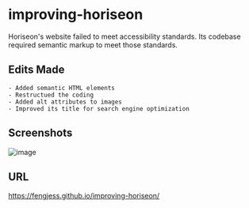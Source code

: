 # improving-horiseon

Horiseon's website failed to meet accessibility standards. Its codebase required semantic markup to meet those standards. 

## Edits Made

    - Added semantic HTML elements
    - Restructued the coding
    - Added alt attributes to images
    - Improved its title for search engine optimization

## Screenshots

![image](https://user-images.githubusercontent.com/65512016/84559409-2bc95f00-acef-11ea-9a0d-e3b2019ececd.png)

## URL

https://fengjess.github.io/improving-horiseon/
